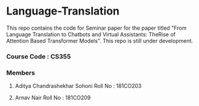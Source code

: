 # Language-Translation
This repo contains the code for Seminar paper for the paper titled "From Language Translation to Chatbots and Virtual Assistants:  TheRise of Attention Based Transformer Models".
This repo is still under development.


### Course Code : CS355

### Members

1. Aditya Chandrashekhar Sohoni
Roll No : 181CO203

2. Arnav Nair
Roll No : 181CO209

